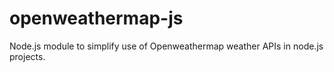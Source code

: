 # openweathermap-js
Node.js module to simplify use of Openweathermap weather APIs in node.js projects.
